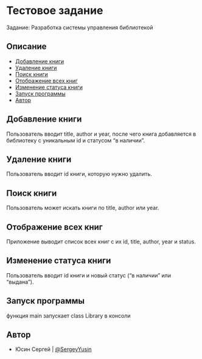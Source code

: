 Тестовое задание
================
Задание: Разработка системы управления библиотекой

Описание
--------

-   [Добавление книги](#Добавление-книги)
-   [Удаление книги](#Удаление-книги)
-   [Поиск книги](#Поиск-книги)
-   [ Отображение всех книг](#Отображение-всех-книг)
-   [Изменение статуса книги](#Изменение-статуса-книги)
-   [Запуск программы](#Запуск-программы)
-   [Автор](#Автор)

Добавление книги
----------------

Пользователь вводит title, author и year, после чего книга добавляется в библиотеку с уникальным id и статусом “в наличии”.

Удаление книги
--------------

Пользователь вводит id книги, которую нужно удалить.


Поиск книги
-----------

Пользователь может искать книги по title, author или year.


Отображение всех книг
---------------------

Приложение выводит список всех книг с их id, title, author, year и status.

Изменение статуса книги
-----------------------

Пользователь вводит id книги и новый статус (“в наличии” или “выдана”).

Запуск программы
----------------

функция main запускает class Library в консоли



Автор
-----

* Юсин Сергей | [@SergeyYusin](https://github.com/SergeyYusin)
